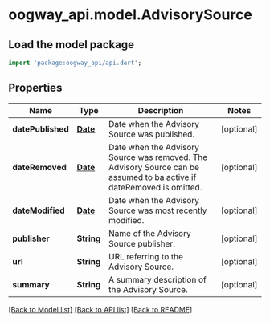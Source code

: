 # oogway_api.model.AdvisorySource

## Load the model package
```dart
import 'package:oogway_api/api.dart';
```

## Properties
Name | Type | Description | Notes
------------ | ------------- | ------------- | -------------
**datePublished** | [**Date**](Date.md) | Date when the Advisory Source was published. | [optional] 
**dateRemoved** | [**Date**](Date.md) | Date when the Advisory Source was removed.  The Advisory Source can be assumed to ba active if dateRemoved is omitted. | [optional] 
**dateModified** | [**Date**](Date.md) | Date when the Advisory Source was most recently modified. | [optional] 
**publisher** | **String** | Name of the Advisory Source publisher. | [optional] 
**url** | **String** | URL referring to the Advisory Source. | [optional] 
**summary** | **String** | A summary description of the Advisory Source. | [optional] 

[[Back to Model list]](../README.md#documentation-for-models) [[Back to API list]](../README.md#documentation-for-api-endpoints) [[Back to README]](../README.md)


